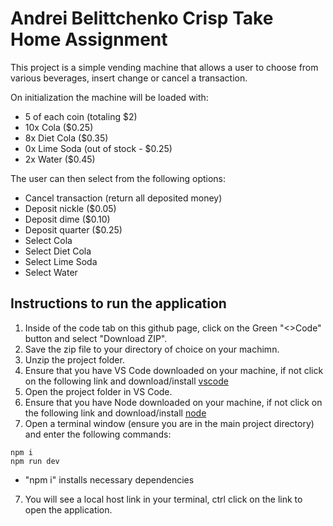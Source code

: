 # Andrei Belittchenko Crisp Take Home Assignment

This project is a simple vending machine that allows a user to choose from various beverages, insert change or cancel a transaction.

On initialization the machine will be loaded with:

- 5 of each coin (totaling $2)
- 10x Cola ($0.25)
- 8x Diet Cola ($0.35)
- 0x Lime Soda (out of stock - $0.25)
- 2x Water ($0.45)

The user can then select from the following options:

- Cancel transaction (return all deposited money)
- Deposit nickle ($0.05)
- Deposit dime ($0.10)
- Deposit quarter ($0.25)
- Select Cola
- Select Diet Cola
- Select Lime Soda
- Select Water

## Instructions to run the application

1. Inside of the code tab on this github page, click on the Green "<>Code" button and select "Download ZIP".
2. Save the zip file to your directory of choice on your machimn.
3. Unzip the project folder.
4. Ensure that you have VS Code downloaded on your machine, if not click on the following link and download/install [vscode](https://code.visualstudio.com/download)
5. Open the project folder in VS Code.
6. Ensure that you have Node downloaded on your machine, if not click on the following link and download/install [node](https://nodejs.org/en/download)
7. Open a terminal window (ensure you are in the main project directory) and enter the following commands:

```
npm i
npm run dev
```

- "npm i" installs necessary dependencies

7. You will see a local host link in your terminal, ctrl click on the link to open the application.
